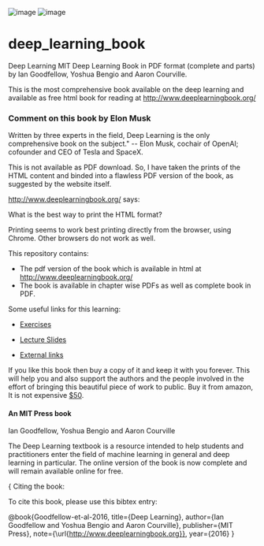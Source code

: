 ![image](https://github.com/mregaladog/deep-learning-book/assets/171528893/430af96d-34f7-44bb-9c37-0698c0bf240b)
![image](https://github.com/mregaladog/deep-learning-book/assets/171528893/daccabf1-3565-43f6-be53-fa4d4a84f28f)


# deep_learning_book


Deep Learning
MIT Deep Learning Book in PDF format (complete and parts) by Ian Goodfellow, Yoshua Bengio and Aaron Courville.

This is the most comprehensive book available on the deep learning and available as free html book for reading at http://www.deeplearningbook.org/

### Comment on this book by Elon Musk

Written by three experts in the field, Deep Learning is the only comprehensive book on the subject." -- Elon Musk, cochair of OpenAI; cofounder and CEO of Tesla and SpaceX.

This is not available as PDF download. So, I have taken the prints of the HTML content and binded into a flawless PDF version of the book, as suggested by the website itself.

http://www.deeplearningbook.org/ says:

What is the best way to print the HTML format?

Printing seems to work best printing directly from the browser, using Chrome. Other browsers do not work as well.

This repository contains:

- The pdf version of the book which is available in html at http://www.deeplearningbook.org/
- The book is available in chapter wise PDFs as well as complete book in PDF.


Some useful links for this learning:

- [Exercises](http://www.deeplearningbook.org/exercises.html)

- [Lecture Slides](http://www.deeplearningbook.org/lecture_slides.html)

- [External links](http://www.deeplearningbook.org/external.html)




If you like this book then buy a copy of it and keep it with you forever. This will help you and also support the authors and the people involved in the effort of bringing this beautiful piece of work to public. Buy it from amazon, It is not expensive [$50](https://amzn.to/3VKCwC4).




#### An MIT Press book

Ian Goodfellow, Yoshua Bengio and Aaron Courville

The Deep Learning textbook is a resource intended to help students and practitioners
enter the field of machine learning in general and deep learning in particular. 
The online version of the book is now complete and will remain available online for free. 

{
Citing the book:

To cite this book, please use this bibtex entry:

@book{Goodfellow-et-al-2016,
    title={Deep Learning},
    author={Ian Goodfellow and Yoshua Bengio and Aaron Courville},
    publisher={MIT Press},
    note={\url{http://www.deeplearningbook.org}},
    year={2016}
}
